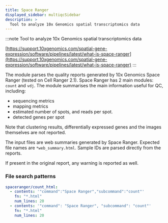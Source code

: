 ```yaml
---
title: Space Ranger
displayed_sidebar: multiqcSidebar
description: >
  Tool to analyze 10x Genomics spatial transcriptomics data
---
```


<!--
~~~~~ DO NOT EDIT ~~~~~
This file is autogenerated from the MultiQC module python docstring.
Do not edit the markdown, it will be overwritten.

File path for the source of this content: multiqc/modules/spaceranger/spaceranger.py
~~~~~~~~~~~~~~~~~~~~~~~
-->

:::note
Tool to analyze 10x Genomics spatial transcriptomics data

[https://support.10xgenomics.com/spatial-gene-expression/software/pipelines/latest/what-is-space-ranger](https://support.10xgenomics.com/spatial-gene-expression/software/pipelines/latest/what-is-space-ranger)
:::

The module parses the quality reports generated by 10x Genomics Space Ranger
(tested on Cell Ranger 2.1). Space Ranger has 2 main modules: `count` and `vdj`. The module summarises
the main information useful for QC, including:

- sequencing metrics
- mapping metrics
- estimated number of spots, and reads per spot.
- detected genes per spot

Note that clustering results, differentially expressed genes and the images themselves are not reported.

The input files are web summaries generated by Space Ranger. Expected file names are `*web_summary.html`.
Sample IDs are parsed directly from the reports.

If present in the original report, any warning is reported as well.

### File search patterns

```yaml
spaceranger/count_html:
  - contents: '"command":"Space Ranger","subcommand":"count"'
    fn: "*.html"
    num_lines: 20
  - contents: '"command": "Space Ranger", "subcommand": "count"'
    fn: "*.html"
    num_lines: 20
```
